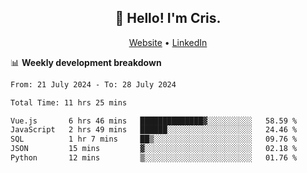 
<h2 align="center">👋 Hello! I'm Cris.</h2>
<p align="center">
  <a href="https://www.criscunas.dev">Website</a> •
  <a href="https://www.linkedin.com/in/cristophercunas/">LinkedIn</a> 
</p>


📊 **Weekly development breakdown**
<!--START_SECTION:waka-->

```txt
From: 21 July 2024 - To: 28 July 2024

Total Time: 11 hrs 25 mins

Vue.js       6 hrs 46 mins   ██████████████▓░░░░░░░░░░   58.59 %
JavaScript   2 hrs 49 mins   ██████░░░░░░░░░░░░░░░░░░░   24.46 %
SQL          1 hr 7 mins     ██▒░░░░░░░░░░░░░░░░░░░░░░   09.76 %
JSON         15 mins         ▓░░░░░░░░░░░░░░░░░░░░░░░░   02.18 %
Python       12 mins         ▒░░░░░░░░░░░░░░░░░░░░░░░░   01.76 %
```

<!--END_SECTION:waka-->
